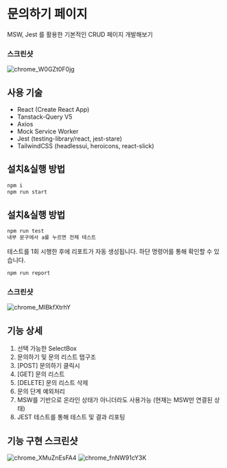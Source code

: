 # 문의하기 페이지

MSW, Jest 를 활용한 기본적인 CRUD 페이지 개발해보기

### 스크린샷

![chrome_W0GZt0F0jg](https://github.com/PINEONE-WEB/web-study/assets/97251710/24eda4a3-b8c0-4922-aa5e-ee72a99d00c5)


## 사용 기술

- React (Create React App)
- Tanstack-Query V5
- Axios
- Mock Service Worker
- Jest (testing-library/react, jest-stare)
- TailwindCSS (headlessui, heroicons, react-slick)

## 설치&실행 방법

```sh
npm i
npm run start
```

## 설치&실행 방법

```sh
npm run test
내부 문구에서 a를 누르면 전체 테스트
```

테스트를 1회 시행한 후에 리포트가 자동 생성됩니다.
하단 명령어를 통해 확인할 수 있습니다.

```sh
npm run report
```

### 스크린샷
![chrome_MIBkfXtrhY](https://github.com/PINEONE-WEB/web-study/assets/97251710/b0dfc422-b11c-4aae-a1ff-df605302c47b)


## 기능 상세

1. 선택 가능한 SelectBox
2. 문의하기 및 문의 리스트 탭구조
3. [POST] 문의하기 클릭시
4. [GET] 문의 리스트
5. [DELETE] 문의 리스트 삭제
6. 문의 단계 예외처리
7. MSW를 기반으로 온라인 상태가 아니더라도 사용가능 (현재는 MSW만 연결된 상태)
8. JEST 테스트를 통해 테스트 및 결과 리포팅

## 기능 구현 스크린샷
![chrome_XMuZnEsFA4](https://github.com/PINEONE-WEB/web-study/assets/97251710/adcd7748-e392-4e63-b9cf-09ec66bbddaf)
![chrome_fnNW91cY3K](https://github.com/PINEONE-WEB/web-study/assets/97251710/6fda57ea-384f-4fd3-b844-12b92759219c)


